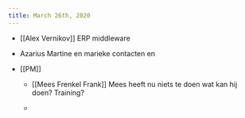 ```yaml
---
title: March 26th, 2020
---
```


- [[Alex Vernikov]] ERP middleware 

- Azarius Martine en marieke contacten en 

- [[PM]]
	 - [[Mees Frenkel Frank]] Mees heeft nu niets te doen wat kan hij doen? Training? 

	 - 
